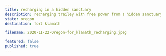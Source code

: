 ```yaml
---
title: recharging in a hidden sanctuary
description: recharging trailey with free power from a hidden sanctuary in the snow.
state: oregon
destination: fort klamath

filename: 2020-11-22-Oregon-for_klamath_recharging.jpeg

featured: false
published: true
---
```

